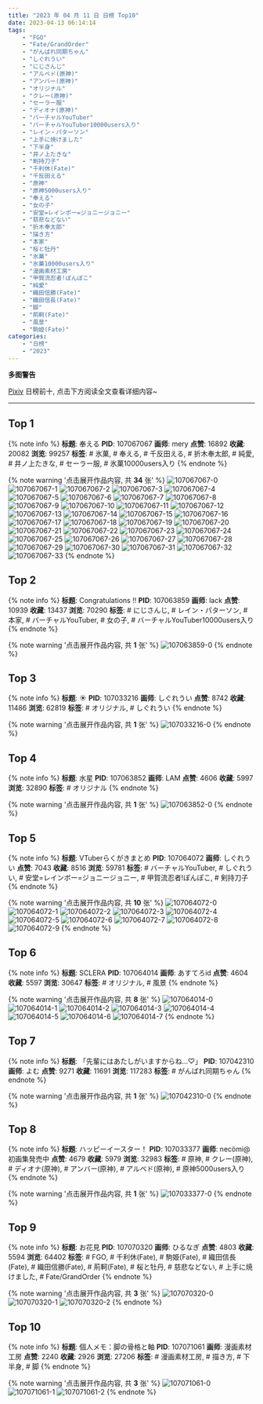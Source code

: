 ```yaml
---
title: "2023 年 04 月 11 日 日榜 Top10"
date: 2023-04-13 06:14:14
tags:
    - "FGO"
    - "Fate/GrandOrder"
    - "がんばれ同期ちゃん"
    - "しぐれうい"
    - "にじさんじ"
    - "アルベド(原神)"
    - "アンバー(原神)"
    - "オリジナル"
    - "クレー(原神)"
    - "セーラー服"
    - "ディオナ(原神)"
    - "バーチャルYouTuber"
    - "バーチャルYouTuber10000users入り"
    - "レイン・パターソン"
    - "上手に焼けました"
    - "下半身"
    - "井ノ上たきな"
    - "剣持刀子"
    - "千利休(Fate)"
    - "千反田える"
    - "原神"
    - "原神5000users入り"
    - "奉える"
    - "女の子"
    - "安堂=レインボー=ジョニージョニー"
    - "慈悲などない"
    - "折木奉太郎"
    - "描き方"
    - "本家"
    - "桜と牡丹"
    - "氷菓"
    - "氷菓10000users入り"
    - "漫画素材工房"
    - "甲賀流忍者!ぽんぽこ"
    - "純愛"
    - "織田信勝(Fate)"
    - "織田信長(Fate)"
    - "脚"
    - "荊軻(Fate)"
    - "風景"
    - "駒姫(Fate)"
categories:
    - "日榜"
    - "2023"
---
```


<i class="fa fa-triangle-exclamation"></i>**多图警告**<i class="fa fa-triangle-exclamation"></i>

[Pixiv](https://www.pixiv.net/) 日榜前十, 点击下方阅读全文查看详细内容~

<!-- more -->

---

## Top 1

{% note info %}
**标题**: 奉える
**PID**: 107067067 **画师**: mery
**点赞**: 16892 **收藏**: 20082 **浏览**: 99257
**标签**: # 氷菓, # 奉える, # 千反田える, # 折木奉太郎, # 純愛, # 井ノ上たきな, # セーラー服, # 氷菓10000users入り
{% endnote %}

{% note warning '点击展开作品内容, 共 **34** 张' %}
![107067067-0](https://i.pixiv.re/img-original/img/2023/04/11/01/45/38/107067067_p0.png)
![107067067-1](https://i.pixiv.re/img-original/img/2023/04/11/01/45/38/107067067_p1.png)
![107067067-2](https://i.pixiv.re/img-original/img/2023/04/11/01/45/38/107067067_p2.png)
![107067067-3](https://i.pixiv.re/img-original/img/2023/04/11/01/45/38/107067067_p3.png)
![107067067-4](https://i.pixiv.re/img-original/img/2023/04/11/01/45/38/107067067_p4.png)
![107067067-5](https://i.pixiv.re/img-original/img/2023/04/11/01/45/38/107067067_p5.png)
![107067067-6](https://i.pixiv.re/img-original/img/2023/04/11/01/45/38/107067067_p6.png)
![107067067-7](https://i.pixiv.re/img-original/img/2023/04/11/01/45/38/107067067_p7.png)
![107067067-8](https://i.pixiv.re/img-original/img/2023/04/11/01/45/38/107067067_p8.png)
![107067067-9](https://i.pixiv.re/img-original/img/2023/04/11/01/45/38/107067067_p9.png)
![107067067-10](https://i.pixiv.re/img-original/img/2023/04/11/01/45/38/107067067_p10.png)
![107067067-11](https://i.pixiv.re/img-original/img/2023/04/11/01/45/38/107067067_p11.png)
![107067067-12](https://i.pixiv.re/img-original/img/2023/04/11/01/45/38/107067067_p12.png)
![107067067-13](https://i.pixiv.re/img-original/img/2023/04/11/01/45/38/107067067_p13.png)
![107067067-14](https://i.pixiv.re/img-original/img/2023/04/11/01/45/38/107067067_p14.png)
![107067067-15](https://i.pixiv.re/img-original/img/2023/04/11/01/45/38/107067067_p15.png)
![107067067-16](https://i.pixiv.re/img-original/img/2023/04/11/01/45/38/107067067_p16.png)
![107067067-17](https://i.pixiv.re/img-original/img/2023/04/11/01/45/38/107067067_p17.png)
![107067067-18](https://i.pixiv.re/img-original/img/2023/04/11/01/45/38/107067067_p18.png)
![107067067-19](https://i.pixiv.re/img-original/img/2023/04/11/01/45/38/107067067_p19.png)
![107067067-20](https://i.pixiv.re/img-original/img/2023/04/11/01/45/38/107067067_p20.png)
![107067067-21](https://i.pixiv.re/img-original/img/2023/04/11/01/45/38/107067067_p21.png)
![107067067-22](https://i.pixiv.re/img-original/img/2023/04/11/01/45/38/107067067_p22.png)
![107067067-23](https://i.pixiv.re/img-original/img/2023/04/11/01/45/38/107067067_p23.png)
![107067067-24](https://i.pixiv.re/img-original/img/2023/04/11/01/45/38/107067067_p24.png)
![107067067-25](https://i.pixiv.re/img-original/img/2023/04/11/01/45/38/107067067_p25.png)
![107067067-26](https://i.pixiv.re/img-original/img/2023/04/11/01/45/38/107067067_p26.png)
![107067067-27](https://i.pixiv.re/img-original/img/2023/04/11/01/45/38/107067067_p27.png)
![107067067-28](https://i.pixiv.re/img-original/img/2023/04/11/01/45/38/107067067_p28.png)
![107067067-29](https://i.pixiv.re/img-original/img/2023/04/11/01/45/38/107067067_p29.png)
![107067067-30](https://i.pixiv.re/img-original/img/2023/04/11/01/45/38/107067067_p30.png)
![107067067-31](https://i.pixiv.re/img-original/img/2023/04/11/01/45/38/107067067_p31.png)
![107067067-32](https://i.pixiv.re/img-original/img/2023/04/11/01/45/38/107067067_p32.png)
![107067067-33](https://i.pixiv.re/img-original/img/2023/04/11/01/45/38/107067067_p33.png)
{% endnote %}

## Top 2

{% note info %}
**标题**: Congratulations !!
**PID**: 107063859 **画师**: lack
**点赞**: 10939 **收藏**: 13437 **浏览**: 70290
**标签**: # にじさんじ, # レイン・パターソン, # 本家, # バーチャルYouTuber, # 女の子, # バーチャルYouTuber10000users入り
{% endnote %}

{% note warning '点击展开作品内容, 共 **1** 张' %}
![107063859-0](https://i.pixiv.re/img-original/img/2023/04/11/00/00/59/107063859_p0.png)
{% endnote %}

## Top 3

{% note info %}
**标题**: ☀
**PID**: 107033216 **画师**: しぐれうい
**点赞**: 8742 **收藏**: 11486 **浏览**: 62819
**标签**: # オリジナル, # しぐれうい
{% endnote %}

{% note warning '点击展开作品内容, 共 **1** 张' %}
![107033216-0](https://i.pixiv.re/img-original/img/2023/04/10/00/00/10/107033216_p0.jpg)
{% endnote %}

## Top 4

{% note info %}
**标题**: 水星
**PID**: 107063852 **画师**: LAM
**点赞**: 4606 **收藏**: 5997 **浏览**: 32890
**标签**: # オリジナル
{% endnote %}

{% note warning '点击展开作品内容, 共 **1** 张' %}
![107063852-0](https://i.pixiv.re/img-original/img/2023/04/11/00/00/57/107063852_p0.png)
{% endnote %}

## Top 5

{% note info %}
**标题**: VTuberらくがきまとめ
**PID**: 107064072 **画师**: しぐれうい
**点赞**: 7043 **收藏**: 8516 **浏览**: 59781
**标签**: # バーチャルYouTuber, # しぐれうい, # 安堂=レインボー=ジョニージョニー, # 甲賀流忍者!ぽんぽこ, # 剣持刀子
{% endnote %}

{% note warning '点击展开作品内容, 共 **10** 张' %}
![107064072-0](https://i.pixiv.re/img-original/img/2023/04/11/00/03/23/107064072_p0.jpg)
![107064072-1](https://i.pixiv.re/img-original/img/2023/04/11/00/03/23/107064072_p1.jpg)
![107064072-2](https://i.pixiv.re/img-original/img/2023/04/11/00/03/23/107064072_p2.jpg)
![107064072-3](https://i.pixiv.re/img-original/img/2023/04/11/00/03/23/107064072_p3.jpg)
![107064072-4](https://i.pixiv.re/img-original/img/2023/04/11/00/03/23/107064072_p4.jpg)
![107064072-5](https://i.pixiv.re/img-original/img/2023/04/11/00/03/23/107064072_p5.jpg)
![107064072-6](https://i.pixiv.re/img-original/img/2023/04/11/00/03/23/107064072_p6.jpg)
![107064072-7](https://i.pixiv.re/img-original/img/2023/04/11/00/03/23/107064072_p7.jpg)
![107064072-8](https://i.pixiv.re/img-original/img/2023/04/11/00/03/23/107064072_p8.jpg)
![107064072-9](https://i.pixiv.re/img-original/img/2023/04/11/00/03/23/107064072_p9.jpg)
{% endnote %}

## Top 6

{% note info %}
**标题**: SCLERA
**PID**: 107064014 **画师**: あすてろid
**点赞**: 4604 **收藏**: 5597 **浏览**: 30647
**标签**: # オリジナル, # 風景
{% endnote %}

{% note warning '点击展开作品内容, 共 **8** 张' %}
![107064014-0](https://i.pixiv.re/img-original/img/2023/04/11/00/02/25/107064014_p0.png)
![107064014-1](https://i.pixiv.re/img-original/img/2023/04/11/00/02/25/107064014_p1.png)
![107064014-2](https://i.pixiv.re/img-original/img/2023/04/11/00/02/25/107064014_p2.png)
![107064014-3](https://i.pixiv.re/img-original/img/2023/04/11/00/02/25/107064014_p3.png)
![107064014-4](https://i.pixiv.re/img-original/img/2023/04/11/00/02/25/107064014_p4.png)
![107064014-5](https://i.pixiv.re/img-original/img/2023/04/11/00/02/25/107064014_p5.png)
![107064014-6](https://i.pixiv.re/img-original/img/2023/04/11/00/02/25/107064014_p6.png)
![107064014-7](https://i.pixiv.re/img-original/img/2023/04/11/00/02/25/107064014_p7.png)
{% endnote %}

## Top 7

{% note info %}
**标题**: 「先輩にはあたしがいますからね…♡」
**PID**: 107042310 **画师**: よむ
**点赞**: 9271 **收藏**: 11691 **浏览**: 117283
**标签**: # がんばれ同期ちゃん
{% endnote %}

{% note warning '点击展开作品内容, 共 **1** 张' %}
![107042310-0](https://i.pixiv.re/img-original/img/2023/04/10/08/06/15/107042310_p0.png)
{% endnote %}

## Top 8

{% note info %}
**标题**: ハッピーイースター！
**PID**: 107033377 **画师**: necömi@初画集発売中
**点赞**: 4679 **收藏**: 5979 **浏览**: 32983
**标签**: # 原神, # クレー(原神), # ディオナ(原神), # アンバー(原神), # アルベド(原神), # 原神5000users入り
{% endnote %}

{% note warning '点击展开作品内容, 共 **1** 张' %}
![107033377-0](https://i.pixiv.re/img-original/img/2023/04/10/00/01/02/107033377_p0.png)
{% endnote %}

## Top 9

{% note info %}
**标题**: お花見
**PID**: 107070320 **画师**: ひるなぎ
**点赞**: 4803 **收藏**: 5594 **浏览**: 64402
**标签**: # FGO, # 千利休(Fate), # 駒姫(Fate), # 織田信長(Fate), # 織田信勝(Fate), # 荊軻(Fate), # 桜と牡丹, # 慈悲などない, # 上手に焼けました, # Fate/GrandOrder
{% endnote %}

{% note warning '点击展开作品内容, 共 **3** 张' %}
![107070320-0](https://i.pixiv.re/img-original/img/2023/04/11/06/00/08/107070320_p0.jpg)
![107070320-1](https://i.pixiv.re/img-original/img/2023/04/11/06/00/08/107070320_p1.jpg)
![107070320-2](https://i.pixiv.re/img-original/img/2023/04/11/06/00/08/107070320_p2.jpg)
{% endnote %}

## Top 10

{% note info %}
**标题**: 個人メモ：脚の骨格と軸
**PID**: 107071061 **画师**: 漫画素材工房
**点赞**: 2240 **收藏**: 2926 **浏览**: 27206
**标签**: # 漫画素材工房, # 描き方, # 下半身, # 脚
{% endnote %}

{% note warning '点击展开作品内容, 共 **3** 张' %}
![107071061-0](https://i.pixiv.re/img-original/img/2023/04/11/07/00/05/107071061_p0.jpg)
![107071061-1](https://i.pixiv.re/img-original/img/2023/04/11/07/00/05/107071061_p1.jpg)
![107071061-2](https://i.pixiv.re/img-original/img/2023/04/11/07/00/05/107071061_p2.jpg)
{% endnote %}
